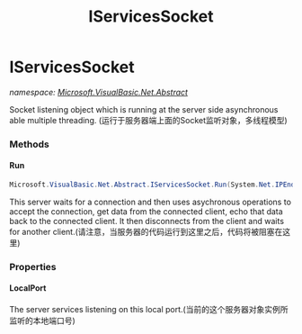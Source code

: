 ﻿---
title: IServicesSocket
---

# IServicesSocket
_namespace: [Microsoft.VisualBasic.Net.Abstract](N-Microsoft.VisualBasic.Net.Abstract.html)_

Socket listening object which is running at the server side asynchronous able multiple threading.
 (运行于服务器端上面的Socket监听对象，多线程模型)

### Methods

#### Run
```csharp
Microsoft.VisualBasic.Net.Abstract.IServicesSocket.Run(System.Net.IPEndPoint)
```
This server waits for a connection and then uses asychronous operations to
 accept the connection, get data from the connected client,
 echo that data back to the connected client.
 It then disconnects from the client and waits for another client.(请注意，当服务器的代码运行到这里之后，代码将被阻塞在这里)



### Properties

#### LocalPort
The server services listening on this local port.(当前的这个服务器对象实例所监听的本地端口号)

